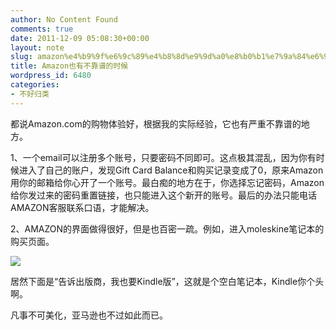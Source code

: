 ```yaml
---
author: No Content Found
comments: true
date: 2011-12-09 05:08:30+00:00
layout: note
slug: amazon%e4%b9%9f%e6%9c%89%e4%b8%8d%e9%9d%a0%e8%b0%b1%e7%9a%84%e6%97%b6%e5%80%99
title: Amazon也有不靠谱的时候
wordpress_id: 6480
categories:
- 不好归类
---
```


都说Amazon.com的购物体验好，根据我的实际经验，它也有严重不靠谱的地方。





1、一个email可以注册多个账号，只要密码不同即可。这点极其混乱，因为你有时候进入了自己的账户，发现Gift Card Balance和购买记录变成了0，原来Amazon用你的邮箱给你心开了一个账号。最白痴的地方在于，你选择忘记密码，Amazon给你发过来的密码重置链接，也只能进入这个新开的账号。最后的办法只能电话AMAZON客服联系口语，才能解决。





2、AMAZON的界面做得很好，但是也百密一疏。例如，进入moleskine笔记本的购买页面。





![](http://media.tumblr.com/tumblr_lvx7kkBMeE1qz6vj8.png)





居然下面是“告诉出版商，我也要Kindle版”，这就是个空白笔记本，Kindle你个头啊。





凡事不可美化，亚马逊也不过如此而已。
